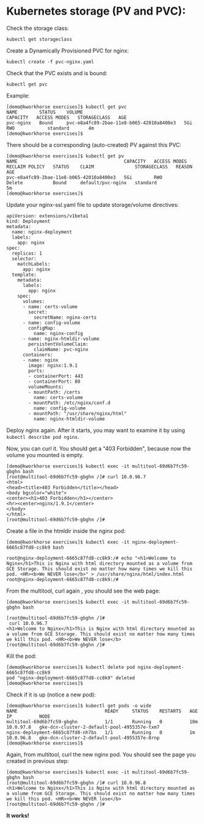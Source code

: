 # Kubernetes storage (PV and PVC):

Check the storage class:
```
kubectl get storageclass
```

Create a Dynamically Provisioned PVC for nginx:
```
kubectl create -f pvc-nginx.yaml
```

Check that the PVC exists and is bound:
```
kubectl get pvc
```

Example:
```
[demo@kworkhorse exercises]$ kubectl get pvc
NAME        STATUS    VOLUME                                     CAPACITY   ACCESS MODES   STORAGECLASS   AGE
pvc-nginx   Bound     pvc-e8a4fc89-2bae-11e8-b065-42010a8400e3   5Gi        RWO            standard       4m
[demo@kworkhorse exercises]$
```

There should be a corresponding (auto-created) PV against this PVC:
```
[demo@kworkhorse exercises]$ kubectl get pv
NAME                                       CAPACITY   ACCESS MODES   RECLAIM POLICY   STATUS    CLAIM               STORAGECLASS   REASON    AGE
pvc-e8a4fc89-2bae-11e8-b065-42010a8400e3   5Gi        RWO            Delete           Bound     default/pvc-nginx   standard                 5m
[demo@kworkhorse exercises]$ 
```


Update your nginx-ssl.yaml file to update storage/volume directives:
```
apiVersion: extensions/v1beta1
kind: Deployment
metadata:
  name: nginx-deployment
  labels:
    app: nginx
spec:
  replicas: 1
  selector:
    matchLabels:
      app: nginx
  template:
    metadata:
      labels:
        app: nginx
    spec:
      volumes:
      - name: certs-volume
        secret:
          secretName: nginx-certs
      - name: config-volume
        configMap:
          name: nginx-config
      - name: nginx-htmldir-volume
        persistentVolumeClaim:
          claimName: pvc-nginx
      containers:
      - name: nginx
        image: nginx:1.9.1
        ports:
        - containerPort: 443
        - containerPort: 80
        volumeMounts:
        - mountPath: /certs
          name: certs-volume
        - mountPath: /etc/nginx/conf.d
          name: config-volume
        - mountPath: "/usr/share/nginx/html"
          name: nginx-htmldir-volume
```

Deploy nginx again. After it starts, you may want to examine it by using `kubectl describe pod nginx`.


Now, you can curl it. You should get a "403 Forbidden", because now the volume you mounted is empty.

```
[demo@kworkhorse exercises]$ kubectl exec -it multitool-69d6b7fc59-gbghn bash
[root@multitool-69d6b7fc59-gbghn /]# curl 10.0.96.7
<html>
<head><title>403 Forbidden</title></head>
<body bgcolor="white">
<center><h1>403 Forbidden</h1></center>
<hr><center>nginx/1.9.1</center>
</body>
</html>
[root@multitool-69d6b7fc59-gbghn /]# 
```

Create a file in the htmldir inside the nginx pod:

```
[demo@kworkhorse exercises]$ kubectl exec -it nginx-deployment-6665c87fd8-cc8k9 bash

root@nginx-deployment-6665c87fd8-cc8k9:/# echo "<h1>Welcome to Nginx</h1>This is Nginx with html directory mounted as a volume from GCE Storage. This should exist no matter how many times we kill this pod. <HR><b>We NEVER lose</b>" > /usr/share/nginx/html/index.html
root@nginx-deployment-6665c87fd8-cc8k9:/#
```

From the multitool, curl again , you should see the web page:
```
[demo@kworkhorse exercises]$ kubectl exec -it multitool-69d6b7fc59-gbghn bash

[root@multitool-69d6b7fc59-gbghn /]#
 curl 10.0.96.7
<h1>Welcome to Nginx</h1>This is Nginx with html directory mounted as a volume from GCE Storage. This should exist no matter how many times we kill this pod. <HR><b>We NEVER lose</b>
[root@multitool-69d6b7fc59-gbghn /]#
```

Kill the pod:
```
[demo@kworkhorse exercises]$ kubectl delete pod nginx-deployment-6665c87fd8-cc8k9
pod "nginx-deployment-6665c87fd8-cc8k9" deleted
[demo@kworkhorse exercises]$ 
```

Check if it is up (notice a new pod):
```
[demo@kworkhorse exercises]$ kubectl get pods -o wide
NAME                                READY     STATUS    RESTARTS   AGE       IP          NODE
multitool-69d6b7fc59-gbghn          1/1       Running   0          10m       10.0.97.8   gke-dcn-cluster-2-default-pool-4955357e-txm7
nginx-deployment-6665c87fd8-nh7bs   1/1       Running   0          1m        10.0.96.8   gke-dcn-cluster-2-default-pool-4955357e-8rnp
[demo@kworkhorse exercises]$
```

Again, from multitool, curl the new nginx pod. You should see the page you created in previous step:
```
[demo@kworkhorse exercises]$ kubectl exec -it multitool-69d6b7fc59-gbghn bash
[root@multitool-69d6b7fc59-gbghn /]# curl 10.0.96.8
<h1>Welcome to Nginx</h1>This is Nginx with html directory mounted as a volume from GCE Storage. This should exist no matter how many times we kill this pod. <HR><b>We NEVER lose</b>
[root@multitool-69d6b7fc59-gbghn /]# 
```

**It works!**

